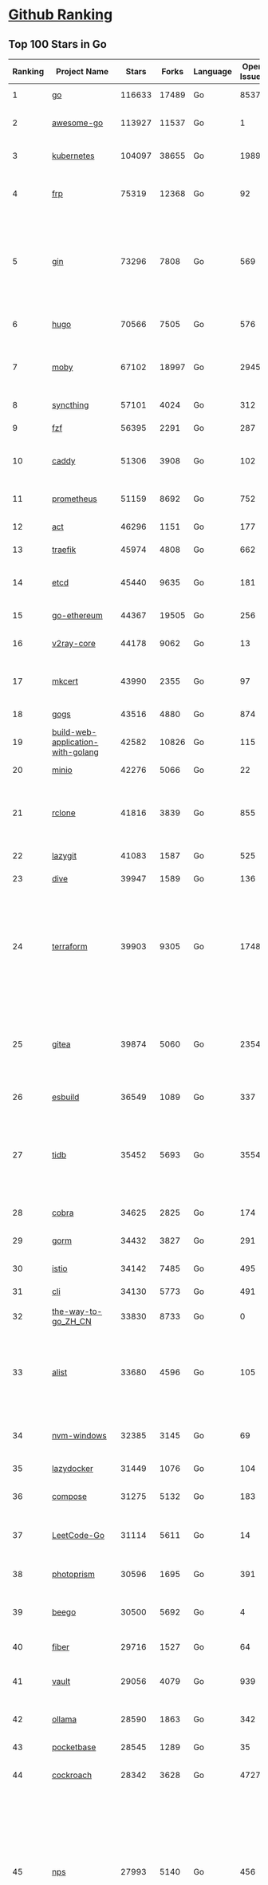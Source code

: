 [Github Ranking](../README.md)
==========

## Top 100 Stars in Go

| Ranking | Project Name | Stars | Forks | Language | Open Issues | Description | Last Commit |
| ------- | ------------ | ----- | ----- | -------- | ----------- | ----------- | ----------- |
| 1 | [go](https://github.com/golang/go) | 116633 | 17489 | Go | 8537 | The Go programming language | 2023-12-28T09:39:23Z |
| 2 | [awesome-go](https://github.com/avelino/awesome-go) | 113927 | 11537 | Go | 1 | A curated list of awesome Go frameworks, libraries and software | 2023-12-25T10:25:35Z |
| 3 | [kubernetes](https://github.com/kubernetes/kubernetes) | 104097 | 38655 | Go | 1989 | Production-Grade Container Scheduling and Management | 2023-12-29T02:32:57Z |
| 4 | [frp](https://github.com/fatedier/frp) | 75319 | 12368 | Go | 92 | A fast reverse proxy to help you expose a local server behind a NAT or firewall to the internet. | 2023-12-28T01:46:17Z |
| 5 | [gin](https://github.com/gin-gonic/gin) | 73296 | 7808 | Go | 569 | Gin is a HTTP web framework written in Go (Golang). It features a Martini-like API with much better performance -- up to 40 times faster. If you need smashing performance, get yourself some Gin. | 2023-12-28T22:47:11Z |
| 6 | [hugo](https://github.com/gohugoio/hugo) | 70566 | 7505 | Go | 576 | The world’s fastest framework for building websites. | 2023-12-28T22:29:45Z |
| 7 | [moby](https://github.com/moby/moby) | 67102 | 18997 | Go | 2945 | The Moby Project - a collaborative project for the container ecosystem to assemble container-based systems | 2023-12-28T21:13:34Z |
| 8 | [syncthing](https://github.com/syncthing/syncthing) | 57101 | 4024 | Go | 312 | Open Source Continuous File Synchronization | 2023-12-28T20:36:40Z |
| 9 | [fzf](https://github.com/junegunn/fzf) | 56395 | 2291 | Go | 287 | :cherry_blossom: A command-line fuzzy finder | 2023-12-28T12:40:40Z |
| 10 | [caddy](https://github.com/caddyserver/caddy) | 51306 | 3908 | Go | 102 | Fast and extensible multi-platform HTTP/1-2-3 web server with automatic HTTPS | 2023-12-28T14:58:27Z |
| 11 | [prometheus](https://github.com/prometheus/prometheus) | 51159 | 8692 | Go | 752 | The Prometheus monitoring system and time series database. | 2023-12-28T20:49:57Z |
| 12 | [act](https://github.com/nektos/act) | 46296 | 1151 | Go | 177 | Run your GitHub Actions locally 🚀 | 2023-12-28T20:18:34Z |
| 13 | [traefik](https://github.com/traefik/traefik) | 45974 | 4808 | Go | 662 | The Cloud Native Application Proxy | 2023-12-27T14:48:25Z |
| 14 | [etcd](https://github.com/etcd-io/etcd) | 45440 | 9635 | Go | 181 | Distributed reliable key-value store for the most critical data of a distributed system | 2023-12-29T01:47:11Z |
| 15 | [go-ethereum](https://github.com/ethereum/go-ethereum) | 44367 | 19505 | Go | 256 | Official Go implementation of the Ethereum protocol | 2023-12-29T02:49:50Z |
| 16 | [v2ray-core](https://github.com/v2ray/v2ray-core) | 44178 | 9062 | Go | 13 | A platform for building proxies to bypass network restrictions. | 2023-12-25T03:17:58Z |
| 17 | [mkcert](https://github.com/FiloSottile/mkcert) | 43990 | 2355 | Go | 97 | A simple zero-config tool to make locally trusted development certificates with any names you'd like. | 2023-11-29T10:04:44Z |
| 18 | [gogs](https://github.com/gogs/gogs) | 43516 | 4880 | Go | 874 | Gogs is a painless self-hosted Git service | 2023-12-25T03:59:11Z |
| 19 | [build-web-application-with-golang](https://github.com/astaxie/build-web-application-with-golang) | 42582 | 10826 | Go | 115 | A golang ebook intro how to build a web with golang | 2023-11-23T20:56:37Z |
| 20 | [minio](https://github.com/minio/minio) | 42276 | 5066 | Go | 22 | The Object Store for AI Data Infrastructure | 2023-12-29T02:32:45Z |
| 21 | [rclone](https://github.com/rclone/rclone) | 41816 | 3839 | Go | 855 | "rsync for cloud storage" - Google Drive, S3, Dropbox, Backblaze B2, One Drive, Swift, Hubic, Wasabi, Google Cloud Storage, Yandex Files | 2023-12-28T10:57:51Z |
| 22 | [lazygit](https://github.com/jesseduffield/lazygit) | 41083 | 1587 | Go | 525 | simple terminal UI for git commands | 2023-12-27T14:47:55Z |
| 23 | [dive](https://github.com/wagoodman/dive) | 39947 | 1589 | Go | 136 | A tool for exploring each layer in a docker image | 2023-11-04T09:41:27Z |
| 24 | [terraform](https://github.com/hashicorp/terraform) | 39903 | 9305 | Go | 1748 | Terraform enables you to safely and predictably create, change, and improve infrastructure. It is a source-available tool that codifies APIs into declarative configuration files that can be shared amongst team members, treated as code, edited, reviewed, and versioned. | 2023-12-28T00:24:40Z |
| 25 | [gitea](https://github.com/go-gitea/gitea) | 39874 | 5060 | Go | 2354 | Git with a cup of tea! Painless self-hosted all-in-one software development service, including Git hosting, code review, team collaboration, package registry and CI/CD | 2023-12-29T02:25:14Z |
| 26 | [esbuild](https://github.com/evanw/esbuild) | 36549 | 1089 | Go | 337 | An extremely fast bundler for the web | 2023-12-22T03:57:39Z |
| 27 | [tidb](https://github.com/pingcap/tidb) | 35452 | 5693 | Go | 3554 | TiDB is an open-source, cloud-native, distributed, MySQL-Compatible database for elastic scale and real-time analytics. Try AI-powered Chat2Query free at : https://tidbcloud.com/free-trial | 2023-12-29T02:41:31Z |
| 28 | [cobra](https://github.com/spf13/cobra) | 34625 | 2825 | Go | 174 | A Commander for modern Go CLI interactions | 2023-12-28T12:53:26Z |
| 29 | [gorm](https://github.com/go-gorm/gorm) | 34432 | 3827 | Go | 291 | The fantastic ORM library for Golang, aims to be developer friendly | 2023-12-28T11:53:36Z |
| 30 | [istio](https://github.com/istio/istio) | 34142 | 7485 | Go | 495 | Connect, secure, control, and observe services. | 2023-12-29T02:49:55Z |
| 31 | [cli](https://github.com/cli/cli) | 34130 | 5773 | Go | 491 | GitHub’s official command line tool | 2023-12-23T21:47:42Z |
| 32 | [the-way-to-go_ZH_CN](https://github.com/unknwon/the-way-to-go_ZH_CN) | 33830 | 8733 | Go | 0 | 《The Way to Go》中文译本，中文正式名《Go 入门指南》 | 2023-08-12T01:54:36Z |
| 33 | [alist](https://github.com/alist-org/alist) | 33680 | 4596 | Go | 105 | 🗂️A file list/WebDAV program that supports multiple storages, powered by Gin and Solidjs. / 一个支持多存储的文件列表/WebDAV程序，使用 Gin 和 Solidjs。 | 2023-12-27T08:53:47Z |
| 34 | [nvm-windows](https://github.com/coreybutler/nvm-windows) | 32385 | 3145 | Go | 69 | A node.js version management utility for Windows. Ironically written in Go. | 2023-12-28T21:04:27Z |
| 35 | [lazydocker](https://github.com/jesseduffield/lazydocker) | 31449 | 1076 | Go | 104 | The lazier way to manage everything docker | 2023-12-27T16:15:49Z |
| 36 | [compose](https://github.com/docker/compose) | 31275 | 5132 | Go | 183 | Define and run multi-container applications with Docker | 2023-12-23T02:49:40Z |
| 37 | [LeetCode-Go](https://github.com/halfrost/LeetCode-Go) | 31114 | 5611 | Go | 14 | ✅ Solutions to LeetCode by Go, 100% test coverage, runtime beats 100% / LeetCode 题解 | 2023-10-11T23:26:58Z |
| 38 | [photoprism](https://github.com/photoprism/photoprism) | 30596 | 1695 | Go | 391 | AI-Powered Photos App for the Decentralized Web 🌈💎✨ | 2023-12-28T19:13:28Z |
| 39 | [beego](https://github.com/beego/beego) | 30500 | 5692 | Go | 4 | beego is an open-source, high-performance web framework for the Go programming language. | 2023-12-28T13:30:05Z |
| 40 | [fiber](https://github.com/gofiber/fiber) | 29716 | 1527 | Go | 64 | ⚡️ Express inspired web framework written in Go | 2023-12-24T20:30:56Z |
| 41 | [vault](https://github.com/hashicorp/vault) | 29056 | 4079 | Go | 939 | A tool for secrets management, encryption as a service, and privileged access management | 2023-12-28T22:57:03Z |
| 42 | [ollama](https://github.com/jmorganca/ollama) | 28590 | 1863 | Go | 342 | Get up and running with Llama 2 and other large language models locally | 2023-12-28T20:50:51Z |
| 43 | [pocketbase](https://github.com/pocketbase/pocketbase) | 28545 | 1289 | Go | 35 | Open Source realtime backend in 1 file | 2023-12-27T08:50:54Z |
| 44 | [cockroach](https://github.com/cockroachdb/cockroach) | 28342 | 3628 | Go | 4727 | CockroachDB - the open source, cloud-native distributed SQL database. | 2023-12-29T01:01:55Z |
| 45 | [nps](https://github.com/ehang-io/nps) | 27993 | 5140 | Go | 456 | 一款轻量级、高性能、功能强大的内网穿透代理服务器。支持tcp、udp、socks5、http等几乎所有流量转发，可用来访问内网网站、本地支付接口调试、ssh访问、远程桌面，内网dns解析、内网socks5代理等等……，并带有功能强大的web管理端。a lightweight, high-performance, powerful intranet penetration proxy server, with a powerful web management terminal. | 2023-12-01T00:54:09Z |
| 46 | [minikube](https://github.com/kubernetes/minikube) | 27756 | 4822 | Go | 933 | Run Kubernetes locally | 2023-12-28T22:58:26Z |
| 47 | [echo](https://github.com/labstack/echo) | 27432 | 2252 | Go | 50 | High performance, minimalist Go web framework | 2023-12-28T07:22:03Z |
| 48 | [go-zero](https://github.com/zeromicro/go-zero) | 26701 | 3766 | Go | 356 | A cloud-native Go microservices framework with cli tool for productivity. | 2023-12-28T19:53:03Z |
| 49 | [v2ray-core](https://github.com/v2fly/v2ray-core) | 26294 | 4393 | Go | 34 | A platform for building proxies to bypass network restrictions. | 2023-12-25T06:50:55Z |
| 50 | [kit](https://github.com/go-kit/kit) | 25781 | 2485 | Go | 36 | A standard library for microservices. | 2023-12-22T23:16:59Z |
| 51 | [helm](https://github.com/helm/helm) | 25403 | 6944 | Go | 288 | The Kubernetes Package Manager | 2023-12-28T22:13:11Z |
| 52 | [k3s](https://github.com/k3s-io/k3s) | 25361 | 2182 | Go | 122 | Lightweight Kubernetes | 2023-12-27T14:13:33Z |
| 53 | [croc](https://github.com/schollz/croc) | 25316 | 1036 | Go | 120 | Easily and securely send things from one computer to another :crocodile: :package: | 2023-12-27T14:36:49Z |
| 54 | [viper](https://github.com/spf13/viper) | 24858 | 2050 | Go | 379 | Go configuration with fangs | 2023-12-22T17:42:45Z |
| 55 | [milvus](https://github.com/milvus-io/milvus) | 24807 | 2655 | Go | 427 | A cloud-native vector database, storage for next generation AI applications | 2023-12-29T02:57:55Z |
| 56 | [iris](https://github.com/kataras/iris) | 24598 | 2495 | Go | 96 | The fastest HTTP/2 Go Web Framework. New, modern and easy to learn. Fast development with Code you control. Unbeatable cost-performance ratio :rocket: | 2023-12-25T21:56:18Z |
| 57 | [faas](https://github.com/openfaas/faas) | 24064 | 1907 | Go | 29 | OpenFaaS - Serverless Functions Made Simple | 2023-12-29T01:52:27Z |
| 58 | [nsq](https://github.com/nsqio/nsq) | 24040 | 2909 | Go | 48 | A realtime distributed messaging platform | 2023-12-27T23:38:38Z |
| 59 | [logrus](https://github.com/sirupsen/logrus) | 23606 | 2327 | Go | 2 | Structured, pluggable logging for Go. | 2023-11-19T16:07:14Z |
| 60 | [Wox](https://github.com/Wox-launcher/Wox) | 23601 | 2378 | Go | 210 | A cross-platform launcher that simply works | 2023-12-28T15:20:50Z |
| 61 | [ngrok](https://github.com/inconshreveable/ngrok) | 23444 | 4353 | Go | 236 | Introspected tunnels to localhost | 2023-12-14T18:57:31Z |
| 62 | [k9s](https://github.com/derailed/k9s) | 23293 | 1492 | Go | 385 | 🐶 Kubernetes CLI To Manage Your Clusters In Style! | 2023-12-28T21:18:08Z |
| 63 | [docker_practice](https://github.com/yeasy/docker_practice) | 23270 | 5651 | Go | 6 | Learn and understand Docker&Container technologies, with real DevOps practice! | 2023-12-22T17:23:01Z |
| 64 | [micro](https://github.com/zyedidia/micro) | 23242 | 1176 | Go | 758 | A modern and intuitive terminal-based text editor | 2023-12-28T18:43:46Z |
| 65 | [lux](https://github.com/iawia002/lux) | 22792 | 2638 | Go | 463 | 👾 Fast and simple video download library and CLI tool written in Go | 2023-12-27T02:05:20Z |
| 66 | [dapr](https://github.com/dapr/dapr) | 22769 | 1793 | Go | 378 | Dapr is a portable, event-driven, runtime for building distributed applications across cloud and edge. | 2023-12-28T09:49:24Z |
| 67 | [hub](https://github.com/mislav/hub) | 22600 | 2432 | Go | 239 | A command-line tool that makes git easier to use with GitHub. | 2023-12-18T19:33:03Z |
| 68 | [k6](https://github.com/grafana/k6) | 22315 | 1179 | Go | 387 | A modern load testing tool, using Go and JavaScript - https://k6.io | 2023-12-28T22:33:04Z |
| 69 | [vegeta](https://github.com/tsenart/vegeta) | 22292 | 1381 | Go | 61 | HTTP load testing tool and library. It's over 9000! | 2023-12-11T16:24:48Z |
| 70 | [fyne](https://github.com/fyne-io/fyne) | 22147 | 1311 | Go | 594 | Cross platform GUI toolkit in Go inspired by Material Design | 2023-12-28T21:38:53Z |
| 71 | [restic](https://github.com/restic/restic) | 21979 | 1401 | Go | 419 | Fast, secure, efficient backup program | 2023-12-26T17:07:46Z |
| 72 | [filebrowser](https://github.com/filebrowser/filebrowser) | 21954 | 2613 | Go | 63 | 📂 Web File Browser | 2023-12-28T09:30:52Z |
| 73 | [rancher](https://github.com/rancher/rancher) | 21943 | 2954 | Go | 2749 | Complete container management platform | 2023-12-29T03:00:57Z |
| 74 | [kratos](https://github.com/go-kratos/kratos) | 21893 | 3961 | Go | 26 | Your ultimate Go microservices framework for the cloud-native era. | 2023-12-28T03:01:37Z |
| 75 | [memos](https://github.com/usememos/memos) | 21613 | 1563 | Go | 188 | An open source, lightweight note-taking service. Easily capture and share your great thoughts. | 2023-12-29T00:28:25Z |
| 76 | [bubbletea](https://github.com/charmbracelet/bubbletea) | 21603 | 661 | Go | 51 | A powerful little TUI framework 🏗 | 2023-12-27T13:23:27Z |
| 77 | [delve](https://github.com/go-delve/delve) | 21491 | 2145 | Go | 96 | Delve is a debugger for the Go programming language. | 2023-12-27T17:28:56Z |
| 78 | [harbor](https://github.com/goharbor/harbor) | 21437 | 4509 | Go | 548 | An open source trusted cloud native registry project that stores, signs, and scans content. | 2023-12-27T18:38:04Z |
| 79 | [colly](https://github.com/gocolly/colly) | 21395 | 1684 | Go | 142 | Elegant Scraper and Crawler Framework for Golang | 2023-12-28T07:30:02Z |
| 80 | [testify](https://github.com/stretchr/testify) | 21201 | 1539 | Go | 264 | A toolkit with common assertions and mocks that plays nicely with the standard library | 2023-12-17T02:39:29Z |
| 81 | [cli](https://github.com/urfave/cli) | 21136 | 1701 | Go | 29 | A simple, fast, and fun package for building command line apps in Go | 2023-12-28T21:15:41Z |
| 82 | [go-micro](https://github.com/go-micro/go-micro) | 21089 | 2357 | Go | 84 | A Go microservices framework | 2023-12-27T15:11:11Z |
| 83 | [loki](https://github.com/grafana/loki) | 20911 | 3085 | Go | 1155 | Like Prometheus, but for logs. | 2023-12-29T01:17:00Z |
| 84 | [learn-go-with-tests](https://github.com/quii/learn-go-with-tests) | 20642 | 2732 | Go | 41 | Learn Go with test-driven development | 2023-12-23T09:32:42Z |
| 85 | [fasthttp](https://github.com/valyala/fasthttp) | 20530 | 1697 | Go | 74 | Fast HTTP package for Go. Tuned for high performance. Zero memory allocations in hot paths. Up to 10x faster than net/http | 2023-12-28T19:18:24Z |
| 86 | [websocket](https://github.com/gorilla/websocket) | 20469 | 3479 | Go | 40 | Package gorilla/websocket is a fast, well-tested and widely used WebSocket implementation for Go. | 2023-12-14T05:36:44Z |
| 87 | [zap](https://github.com/uber-go/zap) | 20234 | 1444 | Go | 103 | Blazing fast, structured, leveled logging in Go. | 2023-12-22T02:49:30Z |
| 88 | [podman](https://github.com/containers/podman) | 20178 | 2139 | Go | 482 | Podman: A tool for managing OCI containers and pods. | 2023-12-28T20:39:36Z |
| 89 | [AdGuardHome](https://github.com/AdguardTeam/AdGuardHome) | 19981 | 1608 | Go | 931 | Network-wide ads & trackers blocking DNS server | 2023-12-28T17:19:29Z |
| 90 | [wails](https://github.com/wailsapp/wails) | 19926 | 1014 | Go | 205 | Create beautiful applications using Go | 2023-12-29T01:50:34Z |
| 91 | [Xray-core](https://github.com/XTLS/Xray-core) | 19845 | 3412 | Go | 433 | Xray, Penetrates Everything. Also the best v2ray-core, with XTLS support. Fully compatible configuration. | 2023-12-28T01:16:19Z |
| 92 | [dgraph](https://github.com/dgraph-io/dgraph) | 19820 | 1503 | Go | 213 | The high-performance database for modern applications | 2023-12-20T04:42:50Z |
| 93 | [trivy](https://github.com/aquasecurity/trivy) | 19807 | 1999 | Go | 173 | Find vulnerabilities, misconfigurations, secrets, SBOM in containers, Kubernetes, code repositories, clouds and more | 2023-12-28T06:07:28Z |
| 94 | [mux](https://github.com/gorilla/mux) | 19688 | 1837 | Go | 14 | Package gorilla/mux is a powerful HTTP router and URL matcher for building Go web servers with 🦍 | 2023-12-21T22:28:05Z |
| 95 | [grpc-go](https://github.com/grpc/grpc-go) | 19304 | 4218 | Go | 125 | The Go language implementation of gRPC. HTTP/2 based RPC | 2023-12-28T22:33:59Z |
| 96 | [CasaOS](https://github.com/IceWhaleTech/CasaOS) | 19087 | 1042 | Go | 254 | CasaOS - A simple, easy-to-use, elegant open-source Personal Cloud system. | 2023-12-28T08:40:17Z |
| 97 | [seaweedfs](https://github.com/seaweedfs/seaweedfs) | 18921 | 2091 | Go | 245 | SeaweedFS is a fast distributed storage system for blobs, objects, files, and data lake, for billions of files! Blob store has O(1) disk seek, cloud tiering. Filer supports Cloud Drive, cross-DC active-active replication, Kubernetes, POSIX FUSE mount, S3 API, S3 Gateway, Hadoop, WebDAV, encryption, Erasure Coding. | 2023-12-29T00:40:44Z |
| 98 | [jaeger](https://github.com/jaegertracing/jaeger) | 18828 | 2302 | Go | 327 | CNCF Jaeger, a Distributed Tracing Platform | 2023-12-28T21:25:53Z |
| 99 | [pulumi](https://github.com/pulumi/pulumi) | 18574 | 1016 | Go | 1859 | Pulumi - Infrastructure as Code in any programming language. Build infrastructure intuitively on any cloud using familiar languages 🚀 | 2023-12-28T16:40:15Z |
| 100 | [go-redis](https://github.com/redis/go-redis) | 18530 | 2229 | Go | 149 | Redis Go client | 2023-12-28T13:47:47Z |

